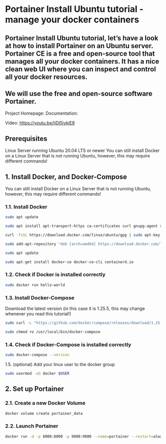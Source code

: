 # Portainer Install Ubuntu tutorial - manage your docker containers

## Portainer Install Ubuntu tutorial, let’s have a look at how to install Portainer on an Ubuntu server. Portainer CE is a free and open-source tool that manages all your docker containers. It has a nice clean web UI where you can inspect and control all your docker resources.

## We will use the free and open-source software Portainer.

Project Homepage: Documentation:

Video: https://youtu.be/ljDI5jykjE8

## Prerequisites
Linux Server running Ubuntu 20.04 LTS or newer
You can still install Docker on a Linux Server that is not running Ubuntu, however, this may require different commands!

## 1. Install Docker, and Docker-Compose
You can still install Docker on a Linux Server that is not running Ubuntu, however, this may require different commands!

### 1.1. Install Docker
```sh
sudo apt update

sudo apt install apt-transport-https ca-certificates curl gnupg-agent software-properties-common

curl -fsSL https://download.docker.com/linux/ubuntu/gpg | sudo apt-key add -

sudo add-apt-repository "deb [arch=amd64] https://download.docker.com/linux/ubuntu $(lsb_release -cs) stable"

sudo apt update
```
```sh
sudo apt-get install docker-ce docker-ce-cli containerd.io
```
### 1.2. Check if Docker is installed correctly
```sh
sudo docker run hello-world
```
### 1.3. Install Docker-Compose

Download the latest version (in this case it is 1.25.5, this may change whenever you read this tutorial!)
```sh
sudo curl -L "https://github.com/docker/compose/releases/download/1.25.5/docker-compose-$(uname -s)-$(uname -m)" -o /usr/local/bin/docker-compose

sudo chmod +x /usr/local/bin/docker-compose
```

### 1.4. Check if Docker-Compose is installed correctly
```sh
sudo docker-compose --version
```
1.5. (optional) Add your linux user to the docker group
```sh
sudo usermod -aG docker $USER
```
## 2. Set up Portainer

### 2.1. Create a new Docker Volume
```sh
docker volume create portainer_data
```
### 2.2. Launch Portainer
```sh
docker run -d -p 8000:8000 -p 9000:9000 --name=portainer --restart=always -v /var/run/docker.sock:/var/run/docker.sock -v portainer_data:/data portainer/portainer-ce
```
